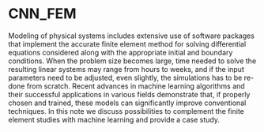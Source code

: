 # CNN_FEM
Modeling of physical systems includes extensive use of software packages that
implement the accurate finite element method for solving differential equations considered
along with the appropriate initial and boundary conditions. When the problem size becomes
large, time needed to solve the resulting linear systems may range from hours to weeks, and
if the input parameters need to be adjusted, even slightly, the simulations has to be re-done
from scratch. Recent advances in machine learning algorithms and their successful
applications in various fields demonstrate that, if properly chosen and trained, these models
can significantly improve conventional techniques. In this note we discuss possibilities to
complement the finite element studies with machine learning and provide a case study.
